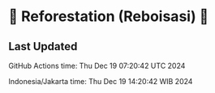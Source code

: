 
# 🌳 Reforestation (Reboisasi) 🌲

## Last Updated

GitHub Actions time: Thu Dec 19 07:20:42 UTC 2024

Indonesia/Jakarta time: Thu Dec 19 14:20:42 WIB 2024
